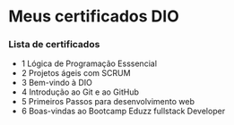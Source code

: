 # Meus certificados DIO

### Lista de certificados

- 1 Lógica de Programação Esssencial
- 2 Projetos ágeis com SCRUM
- 3 Bem-vindo à DIO
- 4 Introdução ao Git e ao GitHub
- 5 Primeiros Passos para desenvolvimento web
- 6 Boas-vindas ao Bootcamp Eduzz fullstack Developer